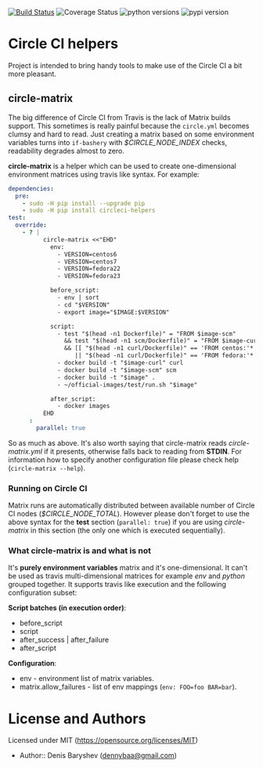 [![Build Status](https://travis-ci.org/dennybaa/circleci-helpers.svg?branch=master)](https://travis-ci.org/dennybaa/circleci-helpers) ![Coverage Status](https://coveralls.io/repos/github/dennybaa/circleci-helpers/badge.svg?branch=master) ![python versions](https://img.shields.io/pypi/pyversions/circleci-helpers.svg) ![pypi version](https://img.shields.io/pypi/v/circleci-helpers.svg)

# Circle CI helpers

Project is intended to bring handy tools to make use of the Circle CI a bit more pleasant.

## circle-matrix

The big difference of Circle CI from Travis is the lack of Matrix builds support. This sometimes is really painful because the `circle.yml` becomes clumsy and hard to read. Just creating a matrix based on some environment variables turns into `if-bashery` with *$CIRCLE_NODE_INDEX* checks, readability degrades almost to zero.

**circle-matrix** is a helper which can be used to create one-dimensional environment matrices using travis like syntax. For example:

```yaml
dependencies:
  pre:
    - sudo -H pip install --upgrade pip
    - sudo -H pip install circleci-helpers
test:
  override:
    - ? | 
          circle-matrix <<"EHD"
            env:
              - VERSION=centos6
              - VERSION=centos7
              - VERSION=fedora22
              - VERSION=fedora23

            before_script:
              - env | sort
              - cd "$VERSION"
              - export image="$IMAGE:$VERSION"

            script:
              - test "$(head -n1 Dockerfile)" = "FROM $image-scm"
                && test "$(head -n1 scm/Dockerfile)" = "FROM $image-curl"
                && [[ "$(head -n1 curl/Dockerfile)" == 'FROM centos:'*
                   || "$(head -n1 curl/Dockerfile)" == 'FROM fedora:'* ]]
              - docker build -t "$image-curl" curl
              - docker build -t "$image-scm" scm
              - docker build -t "$image" .
              - ~/official-images/test/run.sh "$image"

            after_script:
              - docker images
          EHD
      :
        parallel: true
```

So as much as above. It's also worth saying that circle-matrix reads *circle-matrix.yml* if it presents, otherwise falls back to reading from **STDIN**. For information how to specify another configuration file please check help (`circle-matrix --help`).

### Running on Circle CI

Matrix runs are automatically distributed between available number of Circle CI nodes (*$CIRCLE_NODE_TOTAL*). However please don't forget to use the above syntax for the **test** section (`parallel: true`) if you are using *circle-matrix* in this section (the only one which is executed sequentially). 

### What circle-matrix is and what is not

It's **purely environment variables** matrix and it's one-dimensional. It can't be used as travis multi-dimensional matrices for example *env* and *python* grouped together. It supports travis like execution and the following configuration subset:

**Script batches (in execution order)**:

- before_script
- script
- after_success | after_failure
- after_script

**Configuration**:

- env - environment list of matrix variables.
- matrix.allow_failures - list of env mappings (`env: FOO=foo BAR=bar`).


# License and Authors

Licensed under MIT (https://opensource.org/licenses/MIT)

* Author:: Denis Baryshev (dennybaa@gmail.com)
